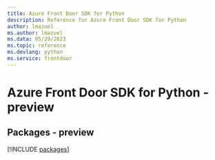```yaml
---
title: Azure Front Door SDK for Python
description: Reference for Azure Front Door SDK for Python
author: lmazuel
ms.author: lmazuel
ms.data: 05/29/2023
ms.topic: reference
ms.devlang: python
ms.service: frontdoor
---
```

# Azure Front Door SDK for Python - preview
## Packages - preview
[!INCLUDE [packages](front-door-index.md)]